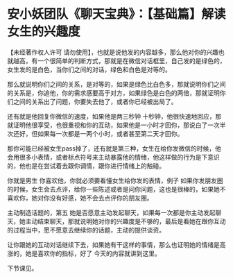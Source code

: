 # 安小妖团队《聊天宝典》：【基础篇】解读女生的兴趣度

【未经著作权人许可 请勿使用】，也就是说他发的内容越多，那么他对你的兴趣也就越高，有一个很简单的判断方式，那就是在微信对话框里，自己发的是绿色的，女生发的是白色，当你们之间的对话，绿色和白色是对等的。

那么就说明你们之间的关系，是对等的，如果是绿色比白色多，那就说明你们之间的关系是，你追他，你的需求感要高于对方，如果绿色是白色的两倍，那就证明你们之间的关系出了问题，你要失去他了，或者你已经被出局了。

还有就是他回复你微信的速度，如果他是两三秒钟 十秒钟，他很快速地回应，那就证明他很享受，也很重视和你的互动，如果他是一小时才回你，那说白了一次半次还好，但如果每一次都是一两个小时，或者甚至第二天才回你。

那你可能已经被女生pass掉了，还有就是第三种，女生在给你发微信的时候，他会用很多小表情，或者标点符号来主动暴露他的情绪，他这样做的行为是下意识的，他也是在尝试着去跟你调情，跟你进行情绪上的触碰。

你就是男生 你喜欢他，你就必须要看懂女生给你发的表情，例子 如果你发朋友圈的时候，女生会去点评，给你一些陈述或者是问你问题，这也是很棒的，如果她不喜欢你，她对你没有好感，她不会去点评你的朋友圈。

主动制造话题的，第五 她是否愿意主动发起聊天，如果每一次都是你主动发起聊天，她主动结束聊天，那就说明她对你的兴趣度是不够的，最后是看她在跟你互动的过程当中，愿不愿意去继续你的话题，主动的提供谈资。

让你跟她的互动对话继续下去，如果她有干这样的事情，那么也证明她的情绪是高涨的，她是喜欢你的指标，好了 今天的内容就讲到这里。

下节课见。